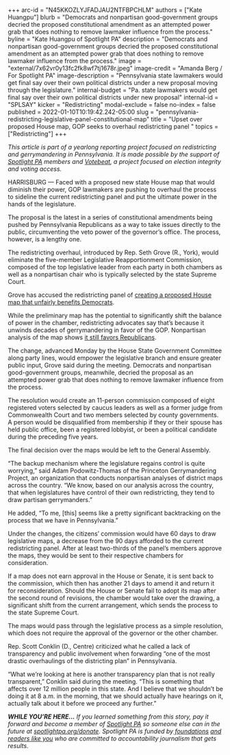 +++
arc-id = "N45KKOZLYJFADJAU2NTFBPCHLM"
authors = ["Kate Huangpu"]
blurb = "Democrats and nonpartisan good-government groups decried the proposed constitutional amendment as an attempted power grab that does nothing to remove lawmaker influence from the process."
byline = "Kate Huangpu of Spotlight PA"
description = "Democrats and nonpartisan good-government groups decried the proposed constitutional amendment as an attempted power grab that does nothing to remove lawmaker influence from the process."
image = "external/7x62vr0y13fc2fk8wf7tj1678r.jpeg"
image-credit = "Amanda Berg / For Spotlight PA"
image-description = "Pennsylvania state lawmakers would get final say over their own political districts under a new proposal moving through the legislature."
internal-budget = "Pa. state lawmakers would get final say over their own political districts under new proposal"
internal-id = "SPLSAY"
kicker = "Redistricting"
modal-exclude = false
no-index = false
published = 2022-01-10T10:19:42.242-05:00
slug = "pennsylvania-redistricting-legislative-panel-constitutional-map"
title = "Upset over proposed House map, GOP seeks to overhaul redistricting panel "
topics = ["Redistricting"]
+++

<i>This article is part of a yearlong reporting project focused on redistricting and gerrymandering in Pennsylvania. It is made possible by the support of </i><a href="https://lesspage.com/"><i>Spotlight PA</i></a><i> members and </i><a href="https://votebeat.org/"><i>Votebeat</i></a><i>, a project focused on election integrity and voting access.</i>

HARRISBURG — Faced with a proposed new state House map that would diminish their power, GOP lawmakers are pushing to overhaul the process to sideline the current redistricting panel and put the ultimate power in the hands of the legislature.

The proposal is the latest in a series of constitutional amendments being pushed by Pennsylvania Republicans as a way to take issues directly to the public, circumventing the veto power of the governor’s office. The process, however, is a lengthy one.

The redistricting overhaul, introduced by Rep. Seth Grove (R., York), would eliminate the five-member Legislative Reapportionment Commission, composed of the top legislative leader from each party in both chambers as well as a nonpartisan chair who is typically selected by the state Supreme Court.

<script src="https://lesspage.com/embed.js" async></script><div data-spl-embed-version="1" data-spl-src="https://lesspage.com/embeds/newsletter/"></div>

Grove has accused the redistricting panel of <a href="https://lesspage.com/news/2021/12/pennsylvania-redistricting-state-house-senate-maps/">creating a proposed House map that unfairly benefits Democrats</a>.

While the preliminary map has the potential to significantly shift the balance of power in the chamber, redistricting advocates say that’s because it unwinds decades of gerrymandering in favor of the GOP. Nonpartisan analysis of the map shows <a href="https://lesspage.com/news/2021/12/pennsylvania-redistricting-state-house-map-score-analysis/">it still favors Republicans</a>.

The change, advanced Monday by the House State Government Committee along party lines, would empower the legislative branch and ensure greater public input, Grove said during the meeting. Democrats and nonpartisan good-government groups, meanwhile, decried the proposal as an attempted power grab that does nothing to remove lawmaker influence from the process.

The resolution would create an 11-person commission composed of eight registered voters selected by caucus leaders as well as a former judge from Commonwealth Court and two members selected by county governments. A person would be disqualified from membership if they or their spouse has held public office, been a registered lobbyist, or been a political candidate during the preceding five years.

The final decision over the maps would be left to the General Assembly.

“The backup mechanism where the legislature regains control is quite worrying,” said Adam Podowitz-Thomas of the Princeton Gerrymandering Project, an organization that conducts nonpartisan analyses of district maps across the country. “We know, based on our analysis across the country, that when legislatures have control of their own redistricting, they tend to draw partisan gerrymanders.”

He added, “To me, [this] seems like a pretty significant backtracking on the process that we have in Pennsylvania.”

Under the changes, the citizens’ commission would have 60 days to draw legislative maps, a decrease from the 90 days afforded to the current redistricting panel. After at least two-thirds of the panel’s members approve the maps, they would be sent to their respective chambers for consideration.

If a map does not earn approval in the House or Senate, it is sent back to the commission, which then has another 21 days to amend it and return it for reconsideration. Should the House or Senate fail to adopt its map after the second round of revisions, the chamber would take over the drawing, a significant shift from the current arrangement, which sends the process to the state Supreme Court.

<script src="https://lesspage.com/embed.js" async></script><div data-spl-embed-version="1" data-spl-src="https://lesspage.com/embeds/donate/"></div>

The maps would pass through the legislative process as a simple resolution, which does not require the approval of the governor or the other chamber.

Rep. Scott Conklin (D., Centre) criticized what he called a lack of transparency and public involvement when forwarding “one of the most drastic overhaulings of the districting plan” in Pennsylvania.

“What we’re looking at here is another transparency plan that is not really transparent,” Conklin said during the meeting. “This is something that affects over 12 million people in this state. And I believe that we shouldn’t be doing it at 8 a.m. in the morning, that we should actually have hearings on it, actually talk about it before we proceed any further.”

<i><b>WHILE YOU’RE HERE...</b></i><i> If you learned something from this story, pay it forward and become a member of </i><a href="https://lesspage.com/"><i>Spotlight PA</i></a><i> so someone else can in the future at </i><a href="http://spotlightpa.org/donate"><i>spotlightpa.org/donate</i></a><i>. Spotlight PA is funded by</i><a href="https://lesspage.com/support"><i> foundations</i></a><i> </i><a href="https://lesspage.com/support"><i>and readers like you</i></a><i> who are committed to accountability journalism that gets results.</i>
